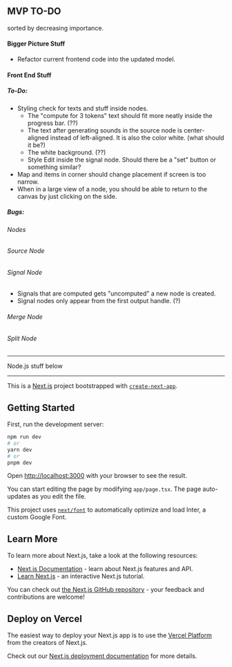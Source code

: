 ## MVP TO-DO

sorted by decreasing importance.

#### Bigger Picture Stuff

- Refactor current frontend code into the updated model.

#### Front End Stuff

##### To-Do:

- Styling check for texts and stuff inside nodes.
  - The "compute for 3 tokens" text should fit more neatly inside the progress bar. (??)
  - The text after generating sounds in the source node is center-aligned instead of left-aligned. It is also the color white. (what should it be?)
  - The white background. (??)
  - Style Edit inside the signal node. Should there be a "set" button or something similar?
- Map and items in corner should change placement if screen is too narrow.
- When in a large view of a node, you should be able to return to the canvas by just clicking on the side.

##### Bugs:

###### Nodes

###### Source Node

###### Signal Node

- Signals that are computed gets "uncomputed" a new node is created.
- Signal nodes only appear from the first output handle. (?)

###### Merge Node

###### Split Node


---

Node.js stuff below

---

This is a [Next.js](https://nextjs.org/) project bootstrapped with [`create-next-app`](https://github.com/vercel/next.js/tree/canary/packages/create-next-app).

## Getting Started

First, run the development server:

```bash
npm run dev
# or
yarn dev
# or
pnpm dev
```

Open [http://localhost:3000](http://localhost:3000) with your browser to see the result.

You can start editing the page by modifying `app/page.tsx`. The page auto-updates as you edit the file.

This project uses [`next/font`](https://nextjs.org/docs/basic-features/font-optimization) to automatically optimize and load Inter, a custom Google Font.

## Learn More

To learn more about Next.js, take a look at the following resources:

- [Next.js Documentation](https://nextjs.org/docs) - learn about Next.js features and API.
- [Learn Next.js](https://nextjs.org/learn) - an interactive Next.js tutorial.

You can check out [the Next.js GitHub repository](https://github.com/vercel/next.js/) - your feedback and contributions are welcome!

## Deploy on Vercel

The easiest way to deploy your Next.js app is to use the [Vercel Platform](https://vercel.com/new?utm_medium=default-template&filter=next.js&utm_source=create-next-app&utm_campaign=create-next-app-readme) from the creators of Next.js.

Check out our [Next.js deployment documentation](https://nextjs.org/docs/deployment) for more details.
